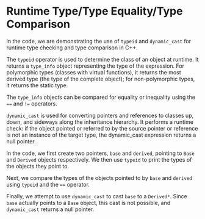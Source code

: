 # Runtime Type/Type Equality/Type Comparison

In the code, we are demonstrating the use of `typeid` and `dynamic_cast` for runtime type checking and type comparison in C++. 

The `typeid` operator is used to determine the class of an object at runtime. It returns a `type_info` object representing the type of the expression. For polymorphic types (classes with virtual functions), it returns the most derived type (the type of the complete object); for non-polymorphic types, it returns the static type.

The `type_info` objects can be compared for equality or inequality using the `==` and `!=` operators. 

`dynamic_cast` is used for converting pointers and references to classes up, down, and sideways along the inheritance hierarchy. It performs a runtime check: if the object pointed or referred to by the source pointer or reference is not an instance of the target type, the dynamic_cast expression returns a null pointer.

In the code, we first create two pointers, `base` and `derived`, pointing to `Base` and `Derived` objects respectively. We then use `typeid` to print the types of the objects they point to. 

Next, we compare the types of the objects pointed to by `base` and `derived` using `typeid` and the `==` operator. 

Finally, we attempt to use `dynamic_cast` to cast `base` to a `Derived*`. Since `base` actually points to a `Base` object, this cast is not possible, and `dynamic_cast` returns a null pointer.
